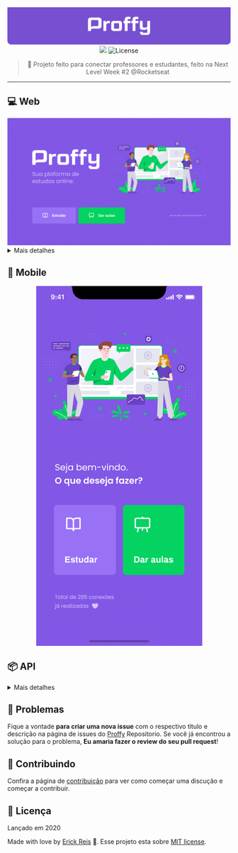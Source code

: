 <div align="center">
  <img src="./.github/assets/banner.png" />

  <img src="https://img.shields.io/badge/Proffy-NLW 2.0-774FD1?style=for-the-badge">

  <img alt="License" src="https://img.shields.io/badge/license-MIT-774FD1?style=for-the-badge">

  > :rocket: Projeto feito para conectar professores e estudantes, feito na Next Level Week #2 @Rocketseat

</div>

___

## 💻 Web

<div align="center">
  <img src="./.github/assets/web-v1.gif" />
</div>

<details>
  <summary>Mais detalhes</summary>
  
  #### :earth_americas: Deploy

  A site está hospedada na plataforma Vercel e pode ser acessada neste [link](https://erickcreis-proffy.vercel.app/).

  #### :construction_worker: Como rodar localmente

  ```bash
  # Vá para a pasta web
  $ cd Proffy/web

  # Instale as depedencias
  $ yarn install

  # Rode a aplicação
  $ yarn start
  ```
  Acesse: http://localhost:3000/

</details> 

## 📱 Mobile

<div align="center">
  <img src="./.github/assets/mobile-v1.gif" />
</div>


## 📦 API

<details>
  <summary>Mais detalhes</summary>
  
  #### :earth_americas: Deploy

  A api está hospedada na plataforma Heroku e pode ser acessada neste [link](https://erickcreis-proffy.herokuapp.com/).

  #### :construction_worker: Como rodar localmente

  ```bash
  # Vá para a pasta do servidor
  $ cd Proffy/server

  # Instale as depedencias
  $ yarn install

  # Rode a aplicação
  $ yarn start
  ```
  Acesse em: http://localhost:3333/

  #### Documentação

  1. **[Aulas](#1-aulas)**\
  [Listar aulas](#get-listar-aulas)\
  [Criar aula](#post-criar-aula)
  2. **[Conexões](#2-conexões)**\
  [Mostrar total](#get-mostrar-total-de-conexões-realizadas)\
  [Criar conexão](#post-criar-nova-conexão)

  ### 1. Aulas

  #### [GET] Listar aulas

  `BASE_URL/classes`

  **Descrição**\
  Busca por porffy que tem aulas compatíveis com os filtros enviados.

  Filtrar por matéria, dia da semana e horários;

  #### [POST] Criar aula

  `BASE_URL/classes`

  **Descrição**\
  Cria uma nova aula de acordo com os parâmetro enviados.

  **Parâmetros**

  ```bash
  {
    "avatar": String,
    "whatsapp": String,
    "bio": String,
    "subject": String,
    "cost": Integer,
    "schedule": [
      {
        "week_day": Integer,
        "from": String,
        "to": String
      }
    ]
  }
  ```

  ### 2. Conexões

  #### [GET] Mostrar total de conexões realizadas

  `BASE_URL/connections`

  **Descrição**
  Retorna o número de conexões entre alunos e proffys realizados pela plataforma


  #### [POST] Criar nova conexão

  `BASE_URL/connections`

  **Descrição**
  Adiciona uma nova conexão ao total de conexões

</details> 

## :bug: Problemas

Fique a vontade **para criar uma nova issue** com o respectivo titulo e descrição na página de issues do [Proffy](https://github.com/ErickCReis/Proffy/issues) Repositorio. Se você já encontrou a solução para o problema, **Eu amaria fazer o review do seu pull request**!

## :tada: Contribuindo

Confira a página de [contribuição](./CONTRIBUTING.md) para ver como começar uma discução e começar a contribuir.

## :closed_book: Licença

Lançado em 2020

Made with love by [Erick Reis](https://github.com/ErickCReis) 🚀.
Esse projeto esta sobre [MIT license](./LICENSE).
